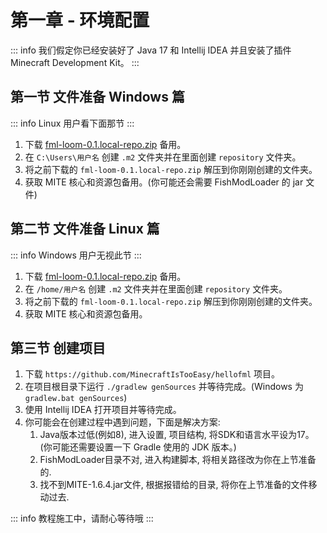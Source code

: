 # 第一章 - 环境配置

::: info
我们假定你已经安装好了 Java 17 和 Intellij IDEA 并且安装了插件 Minecraft Development Kit。
:::

## 第一节 文件准备 Windows 篇

::: info
Linux 用户看下面那节
:::

1. 下载 [fml-loom-0.1.local-repo.zip](https://github.com/XiaoYuOvO/fml-loom/releases/download/0.1/fml-loom-0.1.local-repo.zip) 备用。
2. 在 `C:\Users\用户名` 创建 `.m2` 文件夹并在里面创建 `repository` 文件夹。
3. 将之前下载的 `fml-loom-0.1.local-repo.zip` 解压到你刚刚创建的文件夹。
4. 获取 MITE 核心和资源包备用。(你可能还会需要 FishModLoader 的 jar 文件)

## 第二节 文件准备 Linux 篇

::: info
Windows 用户无视此节
:::

1. 下载 [fml-loom-0.1.local-repo.zip](https://github.com/XiaoYuOvO/fml-loom/releases/download/0.1/fml-loom-0.1.local-repo.zip) 备用。
2. 在 `/home/用户名` 创建 `.m2` 文件夹并在里面创建 `repository` 文件夹。
3. 将之前下载的 `fml-loom-0.1.local-repo.zip` 解压到你刚刚创建的文件夹。
4. 获取 MITE 核心和资源包备用。

## 第三节 创建项目

1. 下载 `https://github.com/MinecraftIsTooEasy/hellofml` 项目。
2. 在项目根目录下运行 `./gradlew genSources` 并等待完成。(Windows 为 `gradlew.bat genSources`)
3. 使用 Intellij IDEA 打开项目并等待完成。
4. 你可能会在创建过程中遇到问题，下面是解决方案:
   1. Java版本过低(例如8), 进入设置, 项目结构, 将SDK和语言水平设为17。(你可能还需要设置一下 Gradle 使用的 JDK 版本。)
   2. FishModLoader目录不对, 进入构建脚本, 将相关路径改为你在上节准备的.
   3. 找不到MITE-1.6.4.jar文件, 根据报错给的目录, 将你在上节准备的文件移动过去.
   
::: info
教程施工中，请耐心等待哦
:::